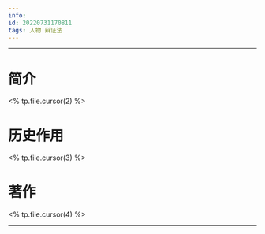 ```yaml
---
info:
id: 20220731170811
tags: 人物 辩证法
---
```

---
# 简介
<% tp.file.cursor(2) %>
# 历史作用
<% tp.file.cursor(3) %>
# 著作
<% tp.file.cursor(4) %>

---

